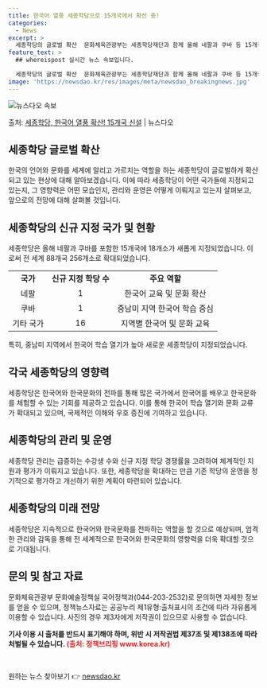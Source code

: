 ```yaml
---
title: 한국어 열풍 세종학당으로 15개국에서 확산 중!
categories:
  - News
excerpt: >
  세종학당의 글로벌 확산  문화체육관광부는 세종학당재단과 함께 올해 네팔과 쿠바 등 15개국에 세종학당 18개…
feature_text: >
  ## whereispost 실시간 뉴스 속보입니다.

  세종학당의 글로벌 확산  문화체육관광부는 세종학당재단과 함께 올해 네팔과 쿠바 등 15개국에 세종학당 18개…
image: 'https://newsdao.kr/res/images/meta/newsdao_breakingnews.jpg'
---
```


![뉴스다오 속보](https://newsdao.kr/res/images/meta/newsdao_breakingnews.jpg)

<p>출처: <a href="https://newsdao.kr/4377" rel="dofollow">세종학당, 한국어 열풍 확산! 15개국 신설</a> | 뉴스다오</p>

<h2 data-ke-size="size26">세종학당 글로벌 확산</h2>
<p data-ke-size="size16">한국의 언어와 문화를 세계에 알리고 가르치는 역할을 하는 세종학당이 글로벌하게 확산되고 있는 현상에 대해 알아보겠습니다. 이에 따라 세종학당이 어떤 국가들에 지정되고 있는지, 그 영향력은 어떤 모습인지, 관리와 운영은 어떻게 이뤄지고 있는지 살펴보고, 앞으로의 전망에 대해 살펴볼 것입니다.</p>

<h2 data-ke-size="size26">세종학당의 신규 지정 국가 및 현황</h2>
<p data-ke-size="size16">세종학당은 올해 네팔과 쿠바를 포함한 15개국에 18개소가 새롭게 지정되었습니다. 이로써 전 세계 88개국 256개소로 확대되었습니다.</p>
<table>
   <tr>
      <td style="text-align: center; height: 17px;"><b>국가</b></td>
      <td style="text-align: center; height: 17px;"><b>신규 지정 학당 수</b></td>
      <td style="text-align: center; height: 17px;"><b>주요 역할</b></td>
   </tr>
   <tr>
      <td style="text-align: center; height: 17px;">네팔</td>
      <td style="text-align: center; height: 17px;">1</td>
      <td style="text-align: center; height: 17px;">한국어 교육 및 문화 확산</td>
   </tr>
   <tr>
      <td style="text-align: center; height: 17px;">쿠바</td>
      <td style="text-align: center; height: 17px;">1</td>
      <td style="text-align: center; height: 17px;">중남미 지역 한국어 학습 중심</td>
   </tr>
   <tr>
      <td style="text-align: center; height: 17px;">기타 국가</td>
      <td style="text-align: center; height: 17px;">16</td>
      <td style="text-align: center; height: 17px;">지역별 한국어 및 문화 교육</td>
   </tr>
</table>
<p data-ke-size="size16">특히, 중남미 지역에서 한국어 학습 열기가 높아 새로운 세종학당이 지정되었습니다.</p>

<h2 data-ke-size="size26">각국 세종학당의 영향력</h2>
<p data-ke-size="size16">세종학당은 한국어와 한국문화의 전파를 통해 많은 국가에서 한국어를 배우고 한국문화를 체험할 수 있는 기회를 제공하고 있습니다. 이를 통해 한국어 학습 열기와 문화 교류가 확대되고 있으며, 국제적인 이해와 우호 증진에 기여하고 있습니다.</p>

<h2 data-ke-size="size26">세종학당의 관리 및 운영</h2>
<p data-ke-size="size16">세종학당 관리는 급증하는 수강생 수와 신규 지정 학당 경쟁률을 고려하여 체계적인 지원과 평가가 이뤄지고 있습니다. 또한, 세종학당을 확대하는 만큼 기존 학당의 운영을 정기적으로 평가하고 개선하기 위한 계획이 마련되어 있습니다.</p>

<h2 data-ke-size="size26">세종학당의 미래 전망</h2>
<p data-ke-size="size16">세종학당은 지속적으로 한국어와 한국문화를 전파하는 역할을 할 것으로 예상되며, 엄격한 관리와 감독을 통해 전 세계적으로 한국어와 한국문화의 영향력을 더욱 확대할 것으로 기대됩니다.</p>

<h2 data-ke-size="size26">문의 및 참고 자료</h2>
<p data-ke-size="size16">문화체육관광부 문화예술정책실 국어정책과(044-203-2532)로 문의하면 자세한 정보를 얻을 수 있으며, 정책뉴스자료는 공공누리 제1유형:출처표시의 조건에 따라 자유롭게 이용할 수 있습니다. 사진의 경우 제3자에게 저작권이 있으므로 사용할 수 없습니다.</p>
<p data-ke-size="size16"><b>기사 이용 시 출처를 반드시 표기해야 하며, 위반 시 저작권법 제37조 및 제138조에 따라 처벌될 수 있습니다. <span style="color: #ee2323;">(출처: 정책브리핑 www.korea.kr)</span></b></p>

<p data-ke-size="size16">&nbsp;</p> 

원하는 뉴스 찾아보기 👉 <a href="https://newsdao.kr" rel="dofollow">newsdao.kr</a>


